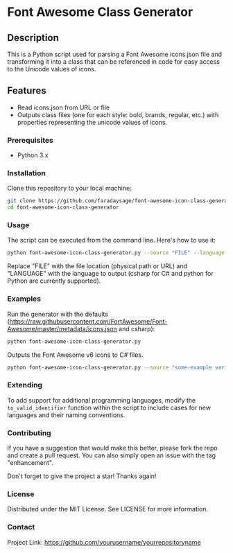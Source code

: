 # Font Awesome Class Generator

## Description

This is a Python script used for parsing a Font Awesome icons.json file and transforming it into a class that can be referenced in code for easy access to the Unicode values of icons.

## Features

- Read icons.json from URL or file
- Outputs class files (one for each style: bold, brands, regular, etc.) with properties representing the unicode values of icons.

### Prerequisites

- Python 3.x

### Installation

Clone this repository to your local machine:

```bash
git clone https://github.com/faradaysage/font-awesome-icon-class-generator.git
cd font-awesome-icon-class-generator
```

### Usage

The script can be executed from the command line. Here's how to use it:

```bash
python font-awesome-icon-class-generator.py --source "FILE" --language "LANGUAGE"
```

Replace "FILE" with the file location (physical path or URL) and "LANGUAGE" with the language to output (csharp for C# and python for Python are currently supported).

### Examples

Run the generator with the defaults (https://raw.githubusercontent.com/FortAwesome/Font-Awesome/master/metadata/icons.json and csharp):

```bash
python font-awesome-icon-class-generator.py
```

Outputs the Font Awesome v6 icons to C# files.

```bash
python font-awesome-icon-class-generator.py --source "some-example variable" --language csharp
```

### Extending

To add support for additional programming languages, modify the `to_valid_identifier` function within the script to include cases for new languages and their naming conventions.

### Contributing

If you have a suggestion that would make this better, please fork the repo and create a pull request. You can also simply open an issue with the tag "enhancement".

Don't forget to give the project a star! Thanks again!

### License

Distributed under the MIT License. See LICENSE for more information.

### Contact

Project Link: https://github.com/yourusername/yourrepositoryname